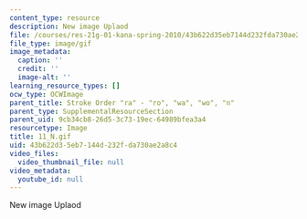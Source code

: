 ```yaml
---
content_type: resource
description: New image Uplaod
file: /courses/res-21g-01-kana-spring-2010/43b622d35eb7144d232fda730ae2a8c4_11_N.gif
file_type: image/gif
image_metadata:
  caption: ''
  credit: ''
  image-alt: ''
learning_resource_types: []
ocw_type: OCWImage
parent_title: Stroke Order "ra" - "ro", "wa", "wo", "n"
parent_type: SupplementalResourceSection
parent_uid: 9cb34cb8-26d5-3c73-19ec-64989bfea3a4
resourcetype: Image
title: 11_N.gif
uid: 43b622d3-5eb7-144d-232f-da730ae2a8c4
video_files:
  video_thumbnail_file: null
video_metadata:
  youtube_id: null
---
```

New image Uplaod

